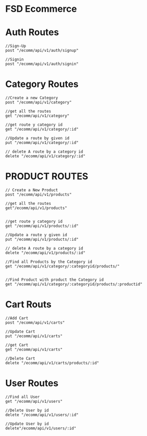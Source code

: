 # FSD Ecommerce 

# Auth Routes

    //Sign-Up
    post "/ecomm/api/v1/auth/signup"

    //Signin
    post "/ecomm/api/v1/auth/signin"

# Category Routes

    //Create a new Category
    post "/ecomm/api/v1/category"

    //get all the routes
    get "/ecomm/api/v1/category"

    //get route y category id
    get "/ecomm/api/v1/category/:id"

    //Update a route by given id
    put "/ecomm/api/v1/category/:id"

    // delete A route by a category id
    delete "/ecomm/api/v1/category/:id"

# PRODUCT ROUTES

    // Create a New Product
    post "/ecomm/api/v1/products"

    //get all the routes
    get"/ecomm/api/v1/products"


    //get route y category id
    get "/ecomm/api/v1/products/:id"

    //Update a route y given id
    put "/ecomm/api/v1/products/:id" 

    // delete A route by a category id
    delete "/ecomm/api/v1/products/:id" 

    //Find all Products by the Category id
    get "/ecomm/api/v1/category/:categoryid/products/"  


    //Find Product with product the Category id
    get "/ecomm/api/v1/category/:categoryid/products/:productid"

# Cart Routs

    //Add Cart
    post "/ecomm/api/v1/carts"

    //Update Cart
    put "/ecomm/api/v1/carts"

    //get Cart
    get "/ecomm/api/v1/carts"

    //Delete Cart
    delete "/ecomm/api/v1/carts/products/:id"


# User Routes

    //Find all User
    get "/ecomm/api/v1/users"
    
    //Delete User by id
    delete "/ecomm/api/v1/users/:id"
    
    //Update User by id
    delete"/ecomm/api/v1/users/:id"